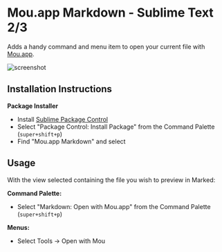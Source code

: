 # Mou.app Markdown - Sublime Text 2/3


Adds a handy command and menu item to open your current file with [Mou.app](http://mouapp.com/).

![screenshot](http://i.imgur.com/EEFy7Le.png)


## Installation Instructions

**Package Installer**

* Install [Sublime Package Control](http://wbond.net/sublime_packages/package_control)
* Select "Package Control: Install Package" from the Command Palette (`super+shift+p`)
* Find "Mou.app Markdown" and select

## Usage

With the view selected containing the file you wish to preview in Marked:

**Command Palette:**

* Select "Markdown: Open with Mou.app" from the Command Palette (`super+shift+p`)

**Menus:**

* Select Tools → Open with Mou
